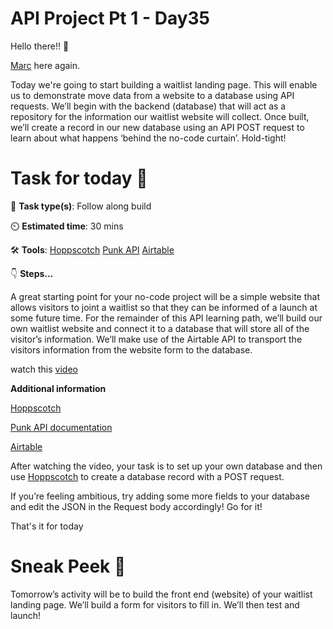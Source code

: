 # API Project Pt 1 - Day35

Hello there!! 👋

[Marc](https://twitter.com/MrMarcFletcher) here again.

Today we're going to start building a waitlist landing page. This will enable us to demonstrate move data from a website to a database using API requests. We’ll begin with the backend (database) that will act as a repository for the information our waitlist website will collect. Once built, we’ll create a record in our new database using an API POST request to learn about what happens ‘behind the no-code curtain’. Hold-tight!

# Task for today 🚀

📝 **Task type(s)**: Follow along build

⏲️ **Estimated time**: 30 mins

🛠️ **Tools**:  [Hoppscotch](https://hoppscotch.io/cn) [Punk API](https://punkapi.com/documentation/v2) [Airtable](https://www.airtable.com/)

👇 **Steps...**

A great starting point for your no-code project will be a simple website that allows visitors to joint a waitlist so that they can be informed of a launch at some future time. For the remainder of this API learning path, we’ll build our own waitlist website and connect it to a database that will store all of the visitor’s information. We’ll make use of the Airtable API to transport the visitors information from the website form to the database.

watch this [video](https://www.youtube.com/watch?v=--hT4VhNoZc)

**Additional information**

[Hoppscotch](https://hoppscotch.io/cn)

[Punk API documentation](https://punkapi.com/documentation/v2)

[Airtable](https://www.airtable.com/)

After watching the video, your task is to set up your own database and then use [Hoppscotch](https://hoppscotch.io/) to create a database record with a POST request.

If you’re feeling ambitious, try adding some more fields to your database and edit the JSON in the Request body accordingly! Go for it!

That's it for today


# Sneak Peek 👀

Tomorrow’s activity will be to build the front end (website) of your waitlist landing page. We’ll build a form for visitors to fill in. We’ll then test and launch!